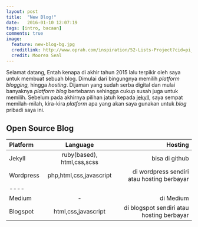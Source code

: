 ```yaml
---
layout: post
title:  "New Blog!"
date:   2016-01-10 12:07:19
tags: [intro, bacaan]
comments: true
image:
  feature: new-blog-bg.jpg
  creditlink: http://www.oprah.com/inspiration/52-Lists-Project?cid=pi_omag_52_lists_project
  credit: Moorea Seal
---
```

Selamat datang, Entah kenapa di akhir tahun 2015 lalu terpikir oleh saya untuk membuat sebuah blog. Dimulai dari bingungnya memilih _platform blogging,_ hingga _hosting_. Dijaman yang sudah serba digital dan mulai banyaknya _platform blog_ bertebaran sehingga cukup susah juga untuk memilih. Sebelum pada akhirnya pilihan jatuh kepada [jekyll][jekyll], saya sempat memilah-milah, kira-kira _platform_ apa yang akan saya gunakan untuk _blog_ pribadi saya ini.

## Open Source Blog

| Platform | Language | Hosting |
|:--------|:-------:|--------:|
| Jekyll   | ruby(based), html,css,scss   | bisa di github   |
| Wordpress   | php,html,css,javascript   | di wordpress sendiri atau hosting berbayar   |
|----
| Medium   | -   | di Medium   |
| Blogspot   | html,css,javascript  | di blogspot sendiri atau hosting berbayar   |


<!--more-->

[jekyll]:      http://jekyllrb.com

